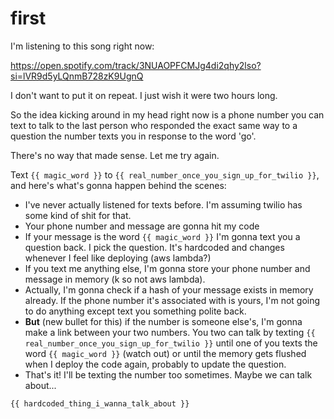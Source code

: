 # first
I'm listening to this song right now:

https://open.spotify.com/track/3NUAOPFCMJg4di2qhy2lso?si=lVR9d5yLQnmB728zK9UgnQ

I don't want to put it on repeat. I just wish it were two hours long.

So the idea kicking around in my head right now is a phone number you can text to talk to the last person who responded the exact same way to a question the number texts you in response to the word 'go'.

There's no way that made sense. Let me try again.

Text `{{ magic_word }}` to `{{ real_number_once_you_sign_up_for_twilio }}`, and here's what's gonna happen behind the scenes:

- I've never actually listened for texts before. I'm assuming twilio has some kind of shit for that.
- Your phone number and message are gonna hit my code
- If your message is the word `{{ magic_word }}` I'm gonna text you a question back. I pick the question. It's hardcoded and changes whenever I feel like deploying (aws lambda?)
- If you text me anything else, I'm gonna store your phone number and message in memory (k so not aws lambda).
- Actually, I'm gonna check if a hash of your message exists in memory already. If the phone number it's associated with is yours, I'm not going to do anything except text you something polite back.
- **But** (new bullet for this) if the number is someone else's, I'm gonna make a link between your two numbers. You two can talk by texting `{{ real_number_once_you_sign_up_for_twilio }}` until one of you texts the word `{{ magic_word }}` (watch out) or until the memory gets flushed when I deploy the code again, probably to update the question.
- That's it! I'll be texting the number too sometimes. Maybe we can talk about...

`{{ hardcoded_thing_i_wanna_talk_about }}`